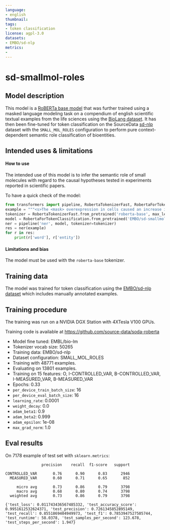 ```yaml
---
language: 
- english
thumbnail: 
tags:
- token classification
license: agpl-3.0
datasets:
- EMBO/sd-nlp
metrics:
-
---
```


# sd-smallmol-roles

## Model description

This model is a [RoBERTa base model](https://huggingface.co/roberta-base) that was further trained using a masked language modeling task on a compendium of english scientific textual examples from the life sciences using the [BioLang dataset](https://huggingface.co/datasets/EMBO/biolang). It has then been fine-tuned for token classification on the SourceData [sd-nlp](https://huggingface.co/datasets/EMBO/sd-nlp) dataset with the `SMALL_MOL_ROLES` configuration to perform pure context-dependent semantic role classification of bioentities.


## Intended uses & limitations

#### How to use

The intended use of this model is to infer the semantic role of small molecules with regard to the causal hypotheses tested in experiments reported in scientific papers. 

To have a quick check of the model:

```python
from transformers import pipeline, RobertaTokenizerFast, RobertaForTokenClassification
example = """<s>The <mask> overexpression in cells caused an increase in <mask> expression.</s>"""
tokenizer = RobertaTokenizerFast.from_pretrained('roberta-base', max_len=512)
model = RobertaForTokenClassification.from_pretrained('EMBO/sd-smallmol-roles')
ner = pipeline('ner', model, tokenizer=tokenizer)
res = ner(example)
for r in res:
    print(r['word'], r['entity'])
```

#### Limitations and bias

The model must be used with the `roberta-base` tokenizer.

## Training data

The model was trained for token classification using the [EMBO/sd-nlp dataset](https://huggingface.co/datasets/EMBO/sd-nlp) which includes manually annotated examples.

## Training procedure

The training was run on a NVIDIA DGX Station with 4XTesla V100 GPUs.

Training code is available at https://github.com/source-data/soda-roberta

- Model fine tuned: EMBL/bio-lm
- Tokenizer vocab size: 50265
- Training data: EMBO/sd-nlp
- Dataset configuration: SMALL_MOL_ROLES
- Training with 48771 examples.
- Evaluating on 13801 examples.
- Training on 15 features: O, I-CONTROLLED_VAR, B-CONTROLLED_VAR, I-MEASURED_VAR, B-MEASURED_VAR
- Epochs: 0.33
- `per_device_train_batch_size`: 16
- `per_device_eval_batch_size`: 16
- `learning_rate`: 0.0001
- `weight_decay`: 0.0
- `adam_beta1`: 0.9
- `adam_beta2`: 0.999
- `adam_epsilon`: 1e-08
- `max_grad_norm`: 1.0

## Eval results

On 7178 example of test set with `sklearn.metrics`:

```                                                                                                                                                           
                precision    recall  f1-score   support

CONTROLLED_VAR       0.76      0.90      0.83      2946
  MEASURED_VAR       0.60      0.71      0.65       852

     micro avg       0.73      0.86      0.79      3798
     macro avg       0.68      0.80      0.74      3798
  weighted avg       0.73      0.86      0.79      3798

{'test_loss': 0.011743436567485332, 'test_accuracy_score': 0.9951612532624371, 'test_precision': 0.7261345852895149, 'test_recall': 0.8551869404949973, 'test_f1': 0.7853947527505744, 'test_runtime': 58.0378, 'test_samples_per_second': 123.678, 'test_steps_per_second': 1.947}
```
